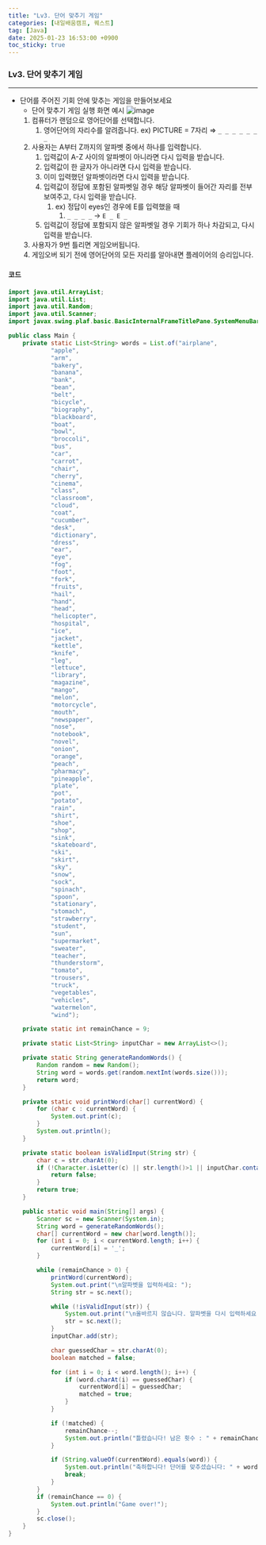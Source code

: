 ```yaml
---
title: "Lv3. 단어 맞추기 게임"
categories: [내일배움캠프, 퀘스트]
tag: [Java]
date: 2025-01-23 16:53:00 +0900
toc_sticky: true
---
```

### Lv3. 단어 맞추기 게임
***
- 단어를 주어진 기회 안에 맞추는 게임을 만들어보세요
  - 단어 맞추기 게임 실행 화면 예시
  ![image](https://oopy.lazyrockets.com/api/v2/notion/image?src=https%3A%2F%2Fprod-files-secure.s3.us-west-2.amazonaws.com%2F83c75a39-3aba-4ba4-a792-7aefe4b07895%2F34fa1e94-acd5-4e82-a585-40812e1feca1%2FUntitled.png&blockId=17a2dc3e-f514-81de-9a86-c525b7f568bd)
  1. 컴퓨터가 랜덤으로 영어단어를 선택합니다.
     1. 영어단어의 자리수를 알려줍니다.
        ex) PICTURE = 7자리 ⇒ `_ _ _ _ _ _ _`
  2. 사용자는 A부터 Z까지의 알파벳 중에서 하나를 입력합니다.
     1. 입력값이 A-Z 사이의 알파벳이 아니라면 다시 입력을 받습니다.
     2. 입력값이 한 글자가 아니라면 다시 입력을 받습니다.
     3. 이미 입력했던 알파벳이라면 다시 입력을 받습니다.
     4. 입력값이 정답에 포함된 알파벳일 경우 해당 알파벳이 들어간 자리를 전부 보여주고, 다시 입력을 받습니다.
        1. ex) 정답이 eyes인 경우에 E를 입력했을 때
           1. `_ _ _ _` → `E _ E _`
     5. 입력값이 정답에 포함되지 않은 알파벳일 경우 기회가 하나 차감되고, 다시 입력을 받습니다.
  3. 사용자가 9번 틀리면 게임오버됩니다.
  4. 게임오버 되기 전에 영어단어의 모든 자리를 알아내면 플레이어의 승리입니다.

#### 코드
```java
import java.util.ArrayList;
import java.util.List;
import java.util.Random;
import java.util.Scanner;
import javax.swing.plaf.basic.BasicInternalFrameTitlePane.SystemMenuBar;

public class Main {
    private static List<String> words = List.of("airplane",
            "apple",
            "arm",
            "bakery",
            "banana",
            "bank",
            "bean",
            "belt",
            "bicycle",
            "biography",
            "blackboard",
            "boat",
            "bowl",
            "broccoli",
            "bus",
            "car",
            "carrot",
            "chair",
            "cherry",
            "cinema",
            "class",
            "classroom",
            "cloud",
            "coat",
            "cucumber",
            "desk",
            "dictionary",
            "dress",
            "ear",
            "eye",
            "fog",
            "foot",
            "fork",
            "fruits",
            "hail",
            "hand",
            "head",
            "helicopter",
            "hospital",
            "ice",
            "jacket",
            "kettle",
            "knife",
            "leg",
            "lettuce",
            "library",
            "magazine",
            "mango",
            "melon",
            "motorcycle",
            "mouth",
            "newspaper",
            "nose",
            "notebook",
            "novel",
            "onion",
            "orange",
            "peach",
            "pharmacy",
            "pineapple",
            "plate",
            "pot",
            "potato",
            "rain",
            "shirt",
            "shoe",
            "shop",
            "sink",
            "skateboard",
            "ski",
            "skirt",
            "sky",
            "snow",
            "sock",
            "spinach",
            "spoon",
            "stationary",
            "stomach",
            "strawberry",
            "student",
            "sun",
            "supermarket",
            "sweater",
            "teacher",
            "thunderstorm",
            "tomato",
            "trousers",
            "truck",
            "vegetables",
            "vehicles",
            "watermelon",
            "wind");

    private static int remainChance = 9;

    private static List<String> inputChar = new ArrayList<>();

    private static String generateRandomWords() {
        Random random = new Random();
        String word = words.get(random.nextInt(words.size()));
        return word;
    }

    private static void printWord(char[] currentWord) {
        for (char c : currentWord) {
            System.out.print(c);
        }
        System.out.println();
    }

    private static boolean isValidInput(String str) {
        char c = str.charAt(0);
        if (!Character.isLetter(c) || str.length()>1 || inputChar.contains(str)) {
            return false;
        }
        return true;
    }

    public static void main(String[] args) {
        Scanner sc = new Scanner(System.in);
        String word = generateRandomWords();
        char[] currentWord = new char[word.length()];
        for (int i = 0; i < currentWord.length; i++) {
            currentWord[i] = '_';
        }

        while (remainChance > 0) {
            printWord(currentWord);
            System.out.print("\n알파벳을 입력하세요: ");
            String str = sc.next();

            while (!isValidInput(str)) {
                System.out.print("\n올바르지 않습니다. 알파벳을 다시 입력하세요: ");
                str = sc.next();
            }
            inputChar.add(str);

            char guessedChar = str.charAt(0);
            boolean matched = false;

            for (int i = 0; i < word.length(); i++) {
                if (word.charAt(i) == guessedChar) {
                    currentWord[i] = guessedChar;
                    matched = true;
                }
            }

            if (!matched) {
                remainChance--;
                System.out.println("틀렸습니다! 남은 횟수 : " + remainChance);
            }

            if (String.valueOf(currentWord).equals(word)) {
                System.out.println("축하합니다! 단어를 맞추셨습니다: " + word);
                break;
            }
        }
        if (remainChance == 0) {
            System.out.println("Game over!");
        }
        sc.close();
    }
}
```

